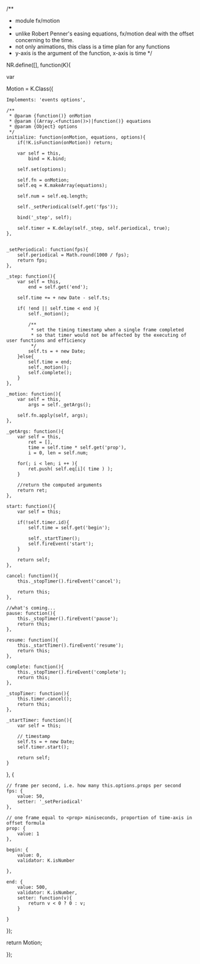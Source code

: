 /**
 * module fx/motion
 *
 * unlike Robert Penner's easing equations,  fx/motion deal with the offset concerning to the time.
 * not only animations, this class is a time plan for any functions
 * y-axis is the argument of the function, x-axis is time
 */

NR.define([], function(K){

var

Motion = K.Class({
	
	Implements: 'events options',
	
	/**
	 * @param {function()} onMotion
	 * @param {(Array.<function()>)|function()} equations
	 * @param {Object} options
	 */
	initialize: function(onMotion, equations, options){
		if(!K.isFunction(onMotion)) return;
		
		var self = this,
			bind = K.bind;
		
		self.set(options);
		
		self.fn = onMotion;
		self.eq = K.makeArray(equations);
		
		self.num = self.eq.length;
		
		self._setPeriodical(self.get('fps'));
		
		bind('_step', self);
		
		self.timer = K.delay(self._step, self.periodical, true);
	},
	
	
	_setPeriodical: function(fps){
		self.periodical = Math.round(1000 / fps);
		return fps;
	},
	
	_step: function(){
		var self = this,
			end = self.get('end');
	
		self.time += + new Date - self.ts;
		
		if( !end || self.time < end ){
			self._motion();
			
			/**
			 * set the timing timestamp when a single frame completed
			 * so that timer would not be affected by the executing of user functions and efficiency
			 */
			self.ts = + new Date;
		}else{
			self.time = end;
			self._motion();
			self.complete();
		}
	},
	
	_motion: function(){
		var self = this,
			args = self._getArgs();
		
		self.fn.apply(self, args);
	},
	
	_getArgs: function(){
		var self = this,
			ret = [], 
			time = self.time * self.get('prop'),
			i = 0, len = self.num;
			
		for(; i < len; i ++ ){
			ret.push( self.eq[i]( time ) );
		}
		
		//return the computed arguments
		return ret;
	},
	
	start: function(){
		var self = this;
		
		if(!self.timer.id){
			self.time = self.get('begin');
			
			self._startTimer();
			self.fireEvent('start');
		}
		
		return self;
	},
	
	cancel: function(){
		this._stopTimer().fireEvent('cancel');
		
		return this;
	},
	
	//what's coming...
	pause: function(){
		this._stopTimer().fireEvent('pause');
		return this;
	},
	
	resume: function(){
		this._startTimer().fireEvent('resume');
		return this;
	},
	
	complete: function(){
		this._stopTimer().fireEvent('complete');
		return this;
	},
	
	_stopTimer: function(){
		this.timer.cancel();
		return this;
	},
	
	_startTimer: function(){
		var self = this;
		
		// timestamp
		self.ts = + new Date;
		self.timer.start();
		
		return self;
	}
}, {
		
	// frame per second, i.e. how many this.options.props per second
	fps: {
		value: 50,
		setter: '_setPeriodical'
	},
	
	// one frame equal to <prop> miniseconds, proportion of time-axis in offset formula
	prop: {
		value: 1
	}, 
	
	begin: {
		value: 0,
		validator: K.isNumber
		
	},
	
	end: {
		value: 500,
		validator: K.isNumber,
		setter: function(v){
			return v < 0 ? 0 : v;
		}
		
	}
});


return Motion;

});
